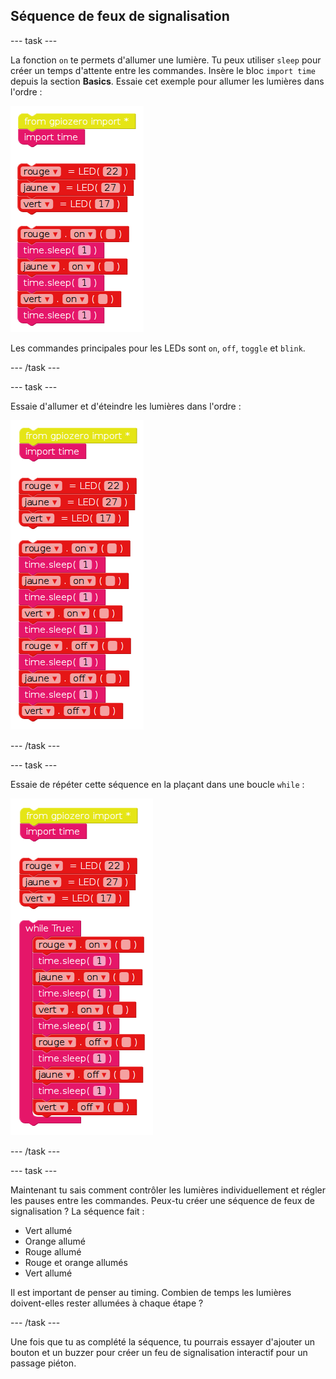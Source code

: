 ## Séquence de feux de signalisation

\--- task \---

La fonction `on` te permets d'allumer une lumière. Tu peux utiliser `sleep` pour créer un temps d'attente entre les commandes. Insère le bloc `import time` depuis la section **Basics**. Essaie cet exemple pour allumer les lumières dans l'ordre :

![](images/edublocks4.png)

Les commandes principales pour les LEDs sont `on`, `off`, `toggle` et `blink`.

\--- /task \---

\--- task \---

Essaie d'allumer et d'éteindre les lumières dans l'ordre :

![](images/edublocks5.png)

\--- /task \---

\--- task \---

Essaie de répéter cette séquence en la plaçant dans une boucle `while` :

![](images/edublocks6.png)

\--- /task \---

\--- task \---

Maintenant tu sais comment contrôler les lumières individuellement et régler les pauses entre les commandes. Peux-tu créer une séquence de feux de signalisation ? La séquence fait :

- Vert allumé
- Orange allumé
- Rouge allumé
- Rouge et orange allumés
- Vert allumé

Il est important de penser au timing. Combien de temps les lumières doivent-elles rester allumées à chaque étape ?

\--- /task \---

Une fois que tu as complété la séquence, tu pourrais essayer d'ajouter un bouton et un buzzer pour créer un feu de signalisation interactif pour un passage piéton.
